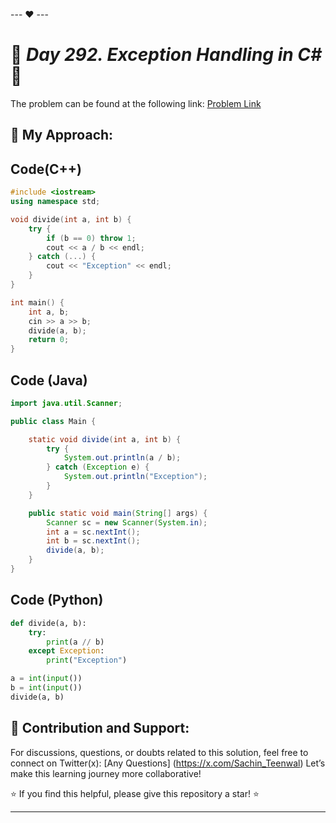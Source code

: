 --- ❤️ ---

# 🚀 _Day 292. Exception Handling in C#_ 🧠


The problem can be found at the following link: [Problem Link](https://www.interviewbit.com/problems/exception-handling-in-c/)

## 🎯 **My Approach:**


## Code(C++)
```cpp
#include <iostream>
using namespace std;

void divide(int a, int b) {
    try {
        if (b == 0) throw 1;
        cout << a / b << endl;
    } catch (...) {
        cout << "Exception" << endl;
    }
}

int main() {
    int a, b;
    cin >> a >> b;
    divide(a, b);
    return 0;
}

```

## Code (Java)

```java
import java.util.Scanner;

public class Main {

    static void divide(int a, int b) {
        try {
            System.out.println(a / b);
        } catch (Exception e) {
            System.out.println("Exception");
        }
    }

    public static void main(String[] args) {
        Scanner sc = new Scanner(System.in);
        int a = sc.nextInt();
        int b = sc.nextInt();
        divide(a, b);
    }
}

```

## Code (Python)

```python
def divide(a, b):
    try:
        print(a // b)
    except Exception:
        print("Exception")

a = int(input())
b = int(input())
divide(a, b)

```



## 🎯 **Contribution and Support:**

For discussions, questions, or doubts related to this solution, feel free to connect on Twitter(x): [Any Questions] (https://x.com/Sachin_Teenwal) Let’s make this learning journey more collaborative!

⭐ If you find this helpful, please give this repository a star! ⭐

---
